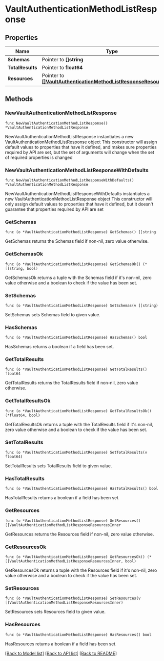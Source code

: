 # VaultAuthenticationMethodListResponse

## Properties

Name | Type | Description | Notes
------------ | ------------- | ------------- | -------------
**Schemas** | Pointer to **[]string** |  | [optional] 
**TotalResults** | Pointer to **float64** |  | [optional] 
**Resources** | Pointer to [**[]VaultAuthenticationMethodListResponseResourcesInner**](VaultAuthenticationMethodListResponseResourcesInner.md) |  | [optional] 

## Methods

### NewVaultAuthenticationMethodListResponse

`func NewVaultAuthenticationMethodListResponse() *VaultAuthenticationMethodListResponse`

NewVaultAuthenticationMethodListResponse instantiates a new VaultAuthenticationMethodListResponse object
This constructor will assign default values to properties that have it defined,
and makes sure properties required by API are set, but the set of arguments
will change when the set of required properties is changed

### NewVaultAuthenticationMethodListResponseWithDefaults

`func NewVaultAuthenticationMethodListResponseWithDefaults() *VaultAuthenticationMethodListResponse`

NewVaultAuthenticationMethodListResponseWithDefaults instantiates a new VaultAuthenticationMethodListResponse object
This constructor will only assign default values to properties that have it defined,
but it doesn't guarantee that properties required by API are set

### GetSchemas

`func (o *VaultAuthenticationMethodListResponse) GetSchemas() []string`

GetSchemas returns the Schemas field if non-nil, zero value otherwise.

### GetSchemasOk

`func (o *VaultAuthenticationMethodListResponse) GetSchemasOk() (*[]string, bool)`

GetSchemasOk returns a tuple with the Schemas field if it's non-nil, zero value otherwise
and a boolean to check if the value has been set.

### SetSchemas

`func (o *VaultAuthenticationMethodListResponse) SetSchemas(v []string)`

SetSchemas sets Schemas field to given value.

### HasSchemas

`func (o *VaultAuthenticationMethodListResponse) HasSchemas() bool`

HasSchemas returns a boolean if a field has been set.

### GetTotalResults

`func (o *VaultAuthenticationMethodListResponse) GetTotalResults() float64`

GetTotalResults returns the TotalResults field if non-nil, zero value otherwise.

### GetTotalResultsOk

`func (o *VaultAuthenticationMethodListResponse) GetTotalResultsOk() (*float64, bool)`

GetTotalResultsOk returns a tuple with the TotalResults field if it's non-nil, zero value otherwise
and a boolean to check if the value has been set.

### SetTotalResults

`func (o *VaultAuthenticationMethodListResponse) SetTotalResults(v float64)`

SetTotalResults sets TotalResults field to given value.

### HasTotalResults

`func (o *VaultAuthenticationMethodListResponse) HasTotalResults() bool`

HasTotalResults returns a boolean if a field has been set.

### GetResources

`func (o *VaultAuthenticationMethodListResponse) GetResources() []VaultAuthenticationMethodListResponseResourcesInner`

GetResources returns the Resources field if non-nil, zero value otherwise.

### GetResourcesOk

`func (o *VaultAuthenticationMethodListResponse) GetResourcesOk() (*[]VaultAuthenticationMethodListResponseResourcesInner, bool)`

GetResourcesOk returns a tuple with the Resources field if it's non-nil, zero value otherwise
and a boolean to check if the value has been set.

### SetResources

`func (o *VaultAuthenticationMethodListResponse) SetResources(v []VaultAuthenticationMethodListResponseResourcesInner)`

SetResources sets Resources field to given value.

### HasResources

`func (o *VaultAuthenticationMethodListResponse) HasResources() bool`

HasResources returns a boolean if a field has been set.


[[Back to Model list]](../README.md#documentation-for-models) [[Back to API list]](../README.md#documentation-for-api-endpoints) [[Back to README]](../README.md)


